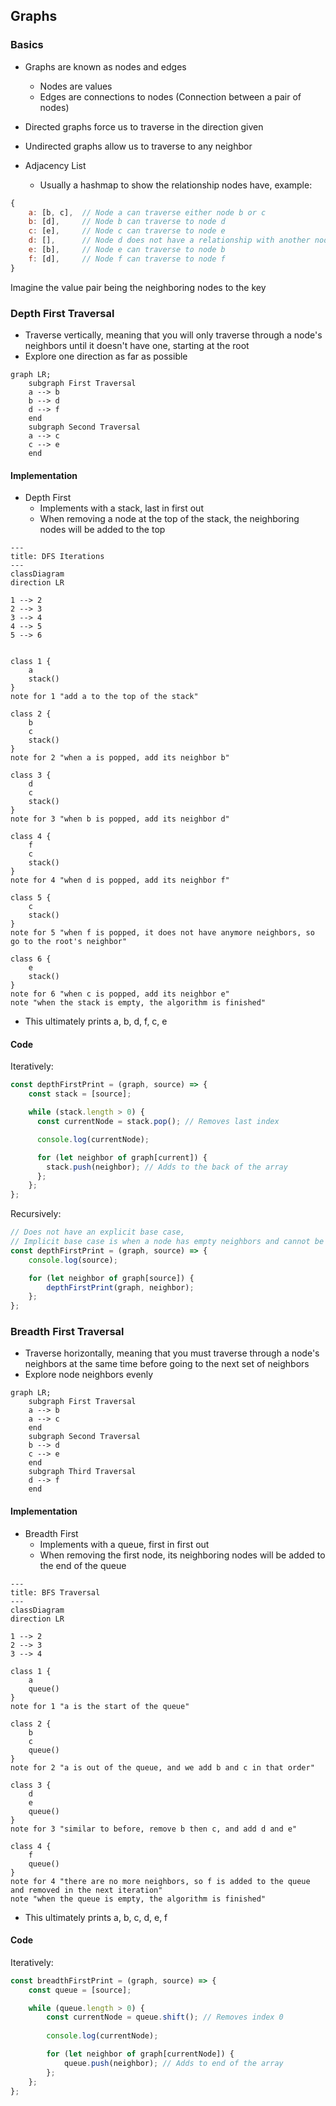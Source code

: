 ## Graphs

### Basics
- Graphs are known as nodes and edges
    - Nodes are values
    - Edges are connections to nodes (Connection between a pair of nodes)

- Directed graphs force us to traverse in the direction given
- Undirected graphs allow us to traverse to any neighbor

- Adjacency List
    - Usually a hashmap to show the relationship nodes have, example:

```js
{
    a: [b, c],  // Node a can traverse either node b or c
    b: [d],     // Node b can traverse to node d
    c: [e],     // Node c can traverse to node e
    d: [],      // Node d does not have a relationship with another node
    e: [b],     // Node e can traverse to node b
    f: [d],     // Node f can traverse to node f
}
```
Imagine the value pair being the neighboring nodes to the key

### Depth First Traversal
- Traverse vertically, meaning that you will only traverse through a node's neighbors until it doesn't have one, starting at the root
- Explore one direction as far as possible

```mermaid
graph LR;
    subgraph First Traversal
    a --> b
    b --> d
    d --> f
    end
    subgraph Second Traversal
    a --> c
    c --> e
    end
```

#### Implementation
- Depth First
  - Implements with a stack, last in first out
  - When removing a node at the top of the stack, the neighboring nodes will be added to the top

```mermaid
---
title: DFS Iterations
---
classDiagram
direction LR

1 --> 2
2 --> 3
3 --> 4
4 --> 5
5 --> 6


class 1 {
    a
    stack()
}
note for 1 "add a to the top of the stack"

class 2 {
    b
    c
    stack()
}
note for 2 "when a is popped, add its neighbor b"

class 3 {
    d
    c
    stack()
}
note for 3 "when b is popped, add its neighbor d"

class 4 {
    f
    c
    stack()
}
note for 4 "when d is popped, add its neighbor f"

class 5 {
    c
    stack()
}
note for 5 "when f is popped, it does not have anymore neighbors, so go to the root's neighbor"

class 6 {
    e
    stack()
}
note for 6 "when c is popped, add its neighbor e"
note "when the stack is empty, the algorithm is finished"
```

* This ultimately prints a, b, d, f, c, e
#### Code
Iteratively: 
```js
const depthFirstPrint = (graph, source) => {
    const stack = [source];

    while (stack.length > 0) {
      const currentNode = stack.pop(); // Removes last index

      console.log(currentNode);

      for (let neighbor of graph[current]) {
        stack.push(neighbor); // Adds to the back of the array
      };
    };
};
```
Recursively:
```js
// Does not have an explicit base case,
// Implicit base case is when a node has empty neighbors and cannot be iterated
const depthFirstPrint = (graph, source) => {
    console.log(source);

    for (let neighbor of graph[source]) {
        depthFirstPrint(graph, neighbor);
    };
};
```


### Breadth First Traversal
  - Traverse horizontally, meaning that you must traverse through a node's neighbors at the same time before going to the next set of neighbors
  - Explore node neighbors evenly

```mermaid
graph LR;
    subgraph First Traversal
    a --> b
    a --> c
    end
    subgraph Second Traversal
    b --> d
    c --> e
    end
    subgraph Third Traversal
    d --> f
    end
```

#### Implementation
- Breadth First
  - Implements with a queue, first in first out
  - When removing the first node, its neighboring nodes will be added to the end of the queue

```mermaid
---
title: BFS Traversal
---
classDiagram
direction LR

1 --> 2
2 --> 3
3 --> 4

class 1 {
    a
    queue()
}
note for 1 "a is the start of the queue"

class 2 {
    b
    c
    queue()
}
note for 2 "a is out of the queue, and we add b and c in that order"

class 3 {
    d
    e
    queue()
}
note for 3 "similar to before, remove b then c, and add d and e"

class 4 {
    f
    queue()
}
note for 4 "there are no more neighbors, so f is added to the queue and removed in the next iteration"
note "when the queue is empty, the algorithm is finished"
```
* This ultimately prints a, b, c, d, e, f

#### Code
Iteratively:
```js
const breadthFirstPrint = (graph, source) => {
    const queue = [source];

    while (queue.length > 0) {
        const currentNode = queue.shift(); // Removes index 0
        
        console.log(currentNode);

        for (let neighbor of graph[currentNode]) {
            queue.push(neighbor); // Adds to end of the array
        };
    };
};
```
